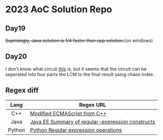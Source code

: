 # 2023 AoC Solution Repo

## Day19

~~Suprisingly, Java solution is 1/4 faster than cpp solution.~~(on windows)

## Day20

I don't know what circuit [this](./Day20/mermaid.md) is, but it seems that the circuit can be seperated into four parts the LCM to the final result using chaos index.

## Regex diff

Lang    | Regex URL
:---:   | --------
C++     | [Modified ECMAScript from C++](https://en.cppreference.com/w/cpp/regex/ecmascript)
Java    | [Java EE Summary of regular-expression constructs](https://docs.oracle.com/en/java/javase/22/docs/api/java.base/java/util/regex/Pattern.html)
Python  | [Python Regular expression operations](https://docs.python.org/3/library/re.html)
